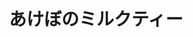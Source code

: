 ---
title: 'あけぼのミルクティー'
photo: '/images/acoustic-akebono-milktea.jpg'
logo: '/images/newMusic.png'
textup: '・ー・・・ ・・ー・・ ・・ ーーー ーー・・ ・・ ・ー・ー・ ー・ーー ・ーー・ ・・ ・ー・ー・ ーー・ー・'
building: '1-D'
floor: '4' 
location: '時間'
categoly: '3'
---